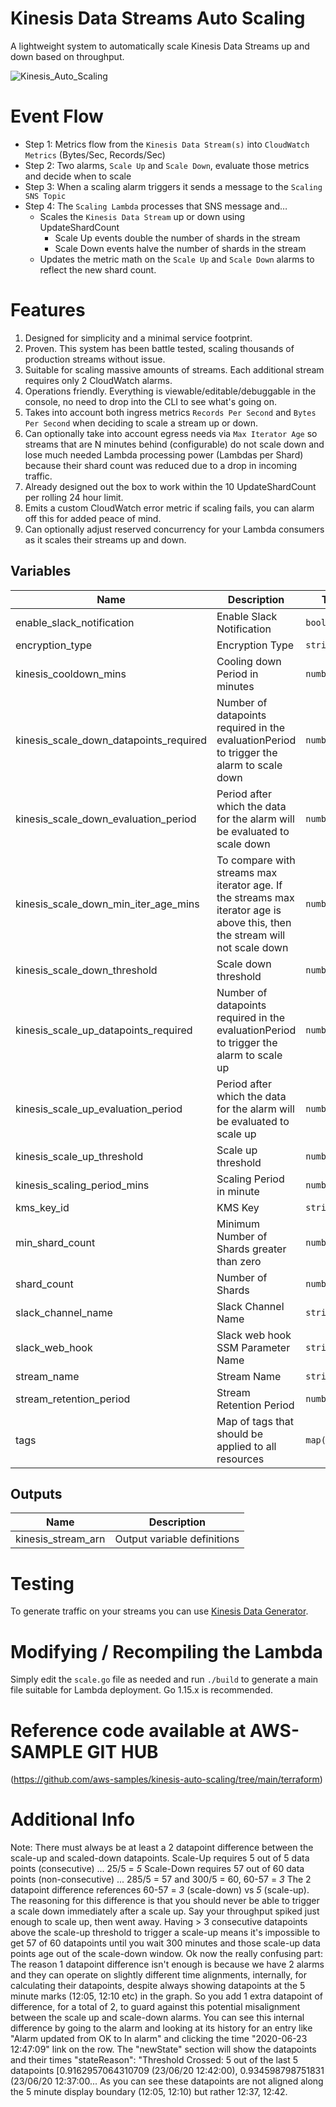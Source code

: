 # Kinesis Data Streams Auto Scaling

A lightweight system to automatically scale Kinesis Data Streams up and down based on throughput. 



![Kinesis_Auto_Scaling](https://user-images.githubusercontent.com/85569859/121233258-788f3980-c860-11eb-825b-c857ddd13299.png)

# Event Flow 
- Step 1: Metrics flow from the `Kinesis Data Stream(s)` into `CloudWatch Metrics` (Bytes/Sec, Records/Sec)
- Step 2: Two alarms, `Scale Up` and `Scale Down`, evaluate those metrics and decide when to scale
- Step 3: When a scaling alarm triggers it sends a message to the `Scaling SNS Topic`
- Step 4: The `Scaling Lambda` processes that SNS message and…
  - Scales the `Kinesis Data Stream` up or down using UpdateShardCount
    - Scale Up events double the number of shards in the stream
    - Scale Down events halve the number of shards in the stream
  - Updates the metric math on the `Scale Up` and `Scale Down` alarms to reflect the new shard count.



# Features

1. Designed for simplicity and a minimal service footprint. 
2. Proven. This system has been battle tested, scaling thousands of production streams without issue.
3. Suitable for scaling massive amounts of streams. Each additional stream requires only 2 CloudWatch alarms.
4. Operations friendly. Everything is viewable/editable/debuggable in the console, no need to drop into the CLI to see what's going on.
5. Takes into account both ingress metrics `Records Per Second` and `Bytes Per Second` when deciding to scale a stream up or down.
6. Can optionally take into account egress needs via `Max Iterator Age` so streams that are N minutes behind (configurable) do not scale down and lose much needed Lambda processing power (Lambdas per Shard) because their shard count was reduced due to a drop in incoming traffic. 
7. Already designed out the box to work within the 10 UpdateShardCount per rolling 24 hour limit. 
8. Emits a custom CloudWatch error metric if scaling fails, you can alarm off this for added peace of mind.
9. Can optionally adjust reserved concurrency for your Lambda consumers as it scales their streams up and down. 

## Variables
| Name | Description | Type | Default | Required |
|------|-------------|------|---------|:--------:|
| enable\_slack\_notification | Enable Slack Notification | `bool` | `false` | no |
| encryption\_type | Encryption Type | `string` | `"KMS"` | no |
| kinesis\_cooldown\_mins | Cooling down Period in minutes | `number` | `10` | no |
| kinesis\_scale\_down\_datapoints\_required | Number of datapoints required in the evaluationPeriod to trigger the alarm to scale down | `number` | `285` | no |
| kinesis\_scale\_down\_evaluation\_period | Period after which the data for the alarm will be evaluated to scale down | `number` | `300` | no |
| kinesis\_scale\_down\_min\_iter\_age\_mins | To compare with streams max iterator age. If the streams max iterator age is above this, then the stream will not scale down | `number` | `30` | no |
| kinesis\_scale\_down\_threshold | Scale down threshold | `number` | `0.25` | no |
| kinesis\_scale\_up\_datapoints\_required | Number of datapoints required in the evaluationPeriod to trigger the alarm to scale up | `number` | `25` | no |
| kinesis\_scale\_up\_evaluation\_period | Period after which the data for the alarm will be evaluated to scale up | `number` | `25` | no |
| kinesis\_scale\_up\_threshold | Scale up threshold | `number` | `0.75` | no |
| kinesis\_scaling\_period\_mins | Scaling Period in minute | `number` | `5` | no |
| kms\_key\_id | KMS Key | `string` | n/a | yes |
| min\_shard\_count | Minimum Number of Shards greater than zero | `number` | `5` | yes |
| shard\_count | Number of Shards | `number` | `1` | no |
| slack\_channel\_name | Slack Channel Name | `string` | n/a | no |
| slack\_web\_hook | Slack web hook SSM Parameter Name | `string` | n/a | yes |
| stream\_name | Stream Name | `string` | n/a | yes |
| stream\_retention\_period | Stream Retention Period | `number` | `24` | no |
| tags | Map of tags that should be applied to all resources | `map(string)` | n/a | yes |

## Outputs

| Name | Description |
|------|-------------|
| kinesis\_stream\_arn | Output variable definitions |
# Testing

To generate traffic on your streams you can use [Kinesis Data Generator](https://aws.amazon.com/blogs/big-data/test-your-streaming-data-solution-with-the-new-amazon-kinesis-data-generator/).


# Modifying / Recompiling the Lambda

Simply edit the `scale.go` file as needed and run `./build` to generate a main file suitable for Lambda deployment. Go 1.15.x is recommended.

# Reference code available at AWS-SAMPLE GIT HUB
(https://github.com/aws-samples/kinesis-auto-scaling/tree/main/terraform)

# Additional Info

 Note: There must always be at least a 2 datapoint difference between the scale-up and scaled-down datapoints.
 Scale-Up requires  5 out of  5 data points (consecutive)     ...   25/5 = _5_
 Scale-Down requires 57 out of 60 data points (non-consecutive) ...  285/5 = 57 and 300/5 = 60, 60-57 = _3_ 
 The 2 datapoint difference references 60-57 = _3_ (scale-down) vs _5_ (scale-up). The reasoning for this difference is that you should never
 be able to trigger a scale down immediately after a scale up. Say your throughput spiked just enough to scale up, then went away. Having > 3
 consecutive datapoints above the scale-up threshold to trigger a scale-up means it's impossible to get 57 of 60 datapoints until you wait 300
 minutes and those scale-up data points age out of the scale-down window.
 Ok now the really confusing part: The reason 1 datapoint difference isn't enough is because we have 2 alarms and they can operate on slightly
 different time alignments, internally, for calculating their datapoints, despite always showing datapoints at the 5 minute marks (12:05, 12:10
 etc) in the graph. So you add 1 extra datapoint of difference, for a total of 2, to guard against this potential misalignment between the scale
 up and scale-down alarms. You can see this internal difference by going to the alarm and looking at its history for an entry like "Alarm updated
 from OK to In alarm" and clicking the time "2020-06-23 12:47:09" link on the row. The "newState" section will show the datapoints and their times
 "stateReason": "Threshold Crossed: 5 out of the last 5 datapoints [0.9162957064310709 (23/06/20 12:42:00), 0.934598798751831 (23/06/20 12:37:00...
 As you can see these datapoints are not aligned along the 5 minute display boundary (12:05, 12:10) but rather 12:37, 12:42.
